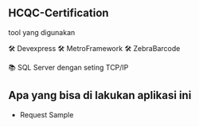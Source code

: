 ## HCQC-Certification
<p>tool yang digunakan</p>
🛠 Devexpress
🛠 MetroFramework
🛠 ZebraBarcode

📚 SQL Server dengan seting TCP/IP

## Apa yang bisa di lakukan aplikasi ini
* Request Sample
